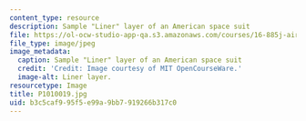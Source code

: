 ```yaml
---
content_type: resource
description: Sample "Liner" layer of an American space suit
file: https://ol-ocw-studio-app-qa.s3.amazonaws.com/courses/16-885j-aircraft-systems-engineering-fall-2005/b3c5caf995f5e99a9bb7919266b317c0_P1010019.jpg
file_type: image/jpeg
image_metadata:
  caption: Sample "Liner" layer of an American space suit
  credit: 'Credit: Image courtesy of MIT OpenCourseWare.'
  image-alt: Liner layer.
resourcetype: Image
title: P1010019.jpg
uid: b3c5caf9-95f5-e99a-9bb7-919266b317c0
---
```

